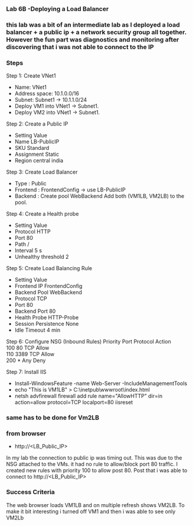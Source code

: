 ### Lab 6B -Deploying a Load Balancer

### this lab was a bit of an intermediate lab as I deployed a load balancer + a public ip + a network security group all together. However the fun part was diagnostics and monitoring after discovering that i was not able to connect to the IP


### Steps
Step 1: Create VNet1
- Name: VNet1
- Address space: 10.1.0.0/16
- Subnet: Subnet1 -> 10.1.1.0/24
- Deploy VM1 into VNet1 -> Subnet1.
- Deploy VM2 into VNet1 -> Subnet1.

Step 2: Create a Public IP
- Setting	       Value
- Name	           LB-PublicIP
- SKU	           Standard
- Assignment	   Static
- Region	      central india 

Step 3: Create Load Balancer
- Type : Public
- Frontend : FrontendConfig -> use LB-PublicIP
- Backend : Create pool WebBackend
Add both (VM1LB, VM2LB) to the pool.

Step 4: Create a Health probe 
- Setting	      Value
- Protocol	      HTTP
- Port	          80
- Path	          /
- Interval	      5 s
- Unhealthy 
threshold	      2

Step 5: Create Load Balancing Rule
- Setting	           Value
- Frontend IP	       FrontendConfig
- Backend Pool	       WebBackend
- Protocol	           TCP
- Port	               80
- Backend Port	       80
- Health Probe	       HTTP-Probe
- Session Persistence  None
- Idle Timeout	       4 min


Step 6: Configure NSG (Inbound Rules)
Priority	Port	Protocol	Action	
100      	80	     TCP	    Allow	
110	        3389	 TCP	    Allow	
200	        *	     Any	    Deny	
 

Step 7: Install IIS 

- Install-WindowsFeature -name Web-Server -IncludeManagementTools
- echo "This is VM1LB" > C:\inetpub\wwwroot\index.html
- netsh advfirewall firewall add rule name="AllowHTTP" dir=in action=allow protocol=TCP localport=80
iisreset 

### same has to be done for Vm2LB 

### from browser 
- http://<LB_Public_IP>

In my lab the connection to public ip was timing out. This was due to the NSG attached to the VMs. it had no rule to allow/block port 80 traffic. I created new rules with priority 100 to allow post 80. Post that i was able to connect to  http://<LB_Public_IP>


### Success Criteria
The web browser loads VM1LB and on multiple refresh shows VM2LB. To make it bit interesting i turned off VM1 and then i was able to see only VM2Lb
